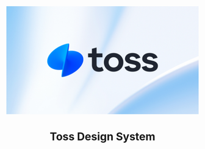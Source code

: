 <div align="center">
  <img src="https://github.com/TossDesignSystem/TDS/blob/main/assets/toss-background.png?raw=true" alt="toss Logo">
  <h1>Toss Design System</h1>
</div>
